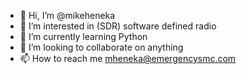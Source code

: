 - 👋 Hi, I’m @mikeheneka
- 👀 I’m interested in (SDR) software defined radio
- 🌱 I’m currently learning Python
- 💞️ I’m looking to collaborate on anything
- 📫 How to reach me mheneka@emergencysmc.com

<!---
mikeheneka/mikeheneka is a ✨ special ✨ repository because its `README.md` (this file) appears on your GitHub profile.
You can click the Preview link to take a look at your changes.
--->
